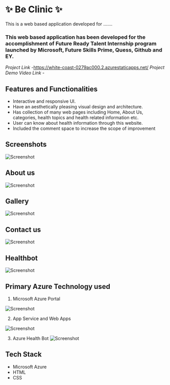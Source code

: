 # ✨ Be Clinic ✨

This is a web based application developed for .......

### This web based application has been developed for the accomplishment of Future Ready Talent Internship program launched by Microsoft, Future Skills Prime, Quess, Github and EY.


*Project Link* -https://white-coast-0279ac000.2.azurestaticapps.net/
*Project Demo Video Link* -

## Features and Functionalities

- Interactive and responsive UI.
- Have an aesthetically pleasing visual design and architecture.
- Has collection of many web pages including Home, About Us, categories, health topics and health related information etc.
- User can know about health information through this website.
- Included the comment space to increase the scope of improvement 

## Screenshots

![Screenshot ](https://user-images.githubusercontent.com/118796791/215789385-7ff47f27-4453-4478-93b2-a98e78534c16.png)


## About us

![Screenshot ](https://user-images.githubusercontent.com/118796791/215789492-76c2e141-3189-499a-9b6a-0351201f202d.png)


## Gallery


![Screenshot ](https://user-images.githubusercontent.com/118796791/215790104-d98908e3-6811-4d0d-a5bb-c8053e8a0ae0.png)


## Contact us


![Screenshot ](https://user-images.githubusercontent.com/118796791/215790199-6582c193-5552-4577-9ac2-6dc27bc1c63b.png)


## Healthbot

![Screenshot ](https://user-images.githubusercontent.com/118796791/215790230-ec5b9609-b1e2-4b4b-b834-bd553017946e.png)

## Primary Azure Technology used
1. Microsoft Azure Portal


![Screenshot ](https://user-images.githubusercontent.com/118796791/215790526-89570246-3dec-49d0-a022-3ed9007d62f2.png)

2. App Service and Web Apps

![Screenshot ](https://user-images.githubusercontent.com/118796791/215790817-f7f8ce53-7781-4d7c-9ca1-1afc43311d65.png)


3. Azure Health Bot
![Screenshot ](https://user-images.githubusercontent.com/118796791/215790906-6cc13463-21dd-47d9-84a7-991d2c269e3e.png)


## Tech Stack
- Microsoft Azure
- HTML
- CSS

